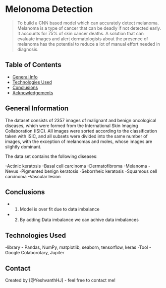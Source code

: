 # Melonoma Detection
> To build a CNN based model which can accurately detect melanoma.
 Melanoma is a type of cancer that can be deadly if not detected early.
 It accounts for 75% of skin cancer deaths. 
A solution that can evaluate images and alert dermatologists about the presence of melanoma has the potential to reduce a lot of manual effort needed in diagnosis.



## Table of Contents
* [General Info](#general-information)
* [Technologies Used](#technologies-used)
* [Conclusions](#conclusions)
* [Acknowledgements](#acknowledgements)

<!-- You can include any other section that is pertinent to your problem -->

## General Information
The dataset consists of 2357 images of malignant and benign oncological diseases, which were formed from the International Skin Imaging Collaboration (ISIC). All images were sorted according to the classification taken with ISIC, and all subsets were divided into the same number of images, with the exception of melanomas and moles, whose images are slightly dominant.


The data set contains the following diseases:

-Actinic keratosis
-Basal cell carcinoma
-Dermatofibroma
-Melanoma
-Nevus
-Pigmented benign keratosis
-Seborrheic keratosis
-Squamous cell carcinoma
-Vascular lesion
<!-- You don't have to answer all the questions - just the ones relevant to your project. -->

## Conclusions
- 1. Model is over fit due to data imbalance 
- 2. By adding Data imbalance we can achive data imbalances


<!-- You don't have to answer all the questions - just the ones relevant to your project. -->


## Technologies Used
-library - Pandas, NumPy, matplotlib, seaborn, tensorflow, keras
-Tool - Google Colaborotary, Jupiter

<!-- As the libraries versions keep on changing, it is recommended to mention the version of library used in this project -->

## Contact
Created by [@YeshvanthHJ] - feel free to contact me!

